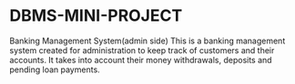 # DBMS-MINI-PROJECT
Banking Management System(admin side)
This is a banking management system created for administration to keep track of customers and their accounts. It takes into account their money withdrawals, deposits and pending loan payments.
